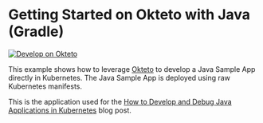 # Getting Started on Okteto with Java (Gradle)

[![Develop on Okteto](https://okteto.com/develop-okteto.svg)](https://cloud.okteto.com/deploy?repository=https://github.com/okteto/java-gradle-getting-started)

This example shows how to leverage [Okteto](https://github.com/okteto/okteto) to develop a Java Sample App directly in Kubernetes. The Java Sample App is deployed using raw Kubernetes manifests.

This is the application used for the [How to Develop and Debug Java Applications in Kubernetes](https://okteto.com/blog/how-to-develop-java-apps-in-kubernetes/) blog post.
